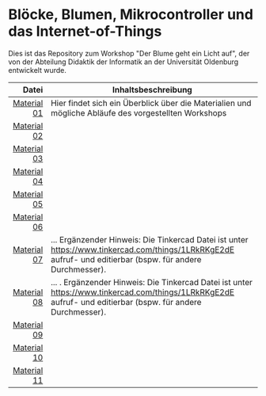 # Blöcke, Blumen, Mikrocontroller und das Internet-of-Things

Dies ist das Repository zum Workshop "Der Blume geht ein Licht auf", der von der Abteilung Didaktik der Informatik an der Universität Oldenburg entwickelt wurde.

| Datei       | Inhaltsbeschreibung |
| ------------: |---------------|
| [Material 01](/Material_01_Framework.pdf) | Hier findet sich ein Überblick über die Materialien und mögliche Abläufe des vorgestellten Workshops |
| [Material 02](/Material_02_Handreichung_BlumeErstellen.pdf) |   |
| [Material 03](/Material_03_Handreichung_Mikrocontroller.pdf) |   |
| [Material 04](/Material_04_Arbeitsblatt1.pdf) |   |
| [Material 05](/Material_05_Arbeitsblatt2.pdf) |   |
| [Material 06](/Material_06_Beispielblume.stl) |   |
| [Material 07](/Material_07_Beispielblume_BlocksCAD_Code.xml) | ... Ergänzender Hinweis: Die Tinkercad Datei ist unter https://www.tinkercad.com/things/1LRkRKgE2dE aufruf- und editierbar (bspw. für andere Durchmesser). |
| [Material 08](Material_08_Box.stl) | ... . Ergänzender Hinweis: Die Tinkercad Datei ist unter https://www.tinkercad.com/things/1LRkRKgE2dE aufruf- und editierbar (bspw. für andere Durchmesser). |
| [Material 09](/Material_09_Box_Bodenplatte.stl) |   |
| [Material 10](/Material_10_ArduinoSketch.ino) |   |
| [Material 11](/Material_11_mBlock_extensions.zip) |   |